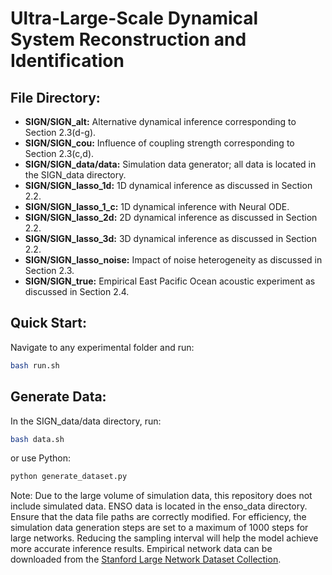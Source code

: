 # Ultra-Large-Scale Dynamical System Reconstruction and Identification

## File Directory:
- **SIGN/SIGN_alt:** Alternative dynamical inference corresponding to Section 2.3(d-g).
- **SIGN/SIGN_cou:** Influence of coupling strength corresponding to Section 2.3(c,d).
- **SIGN/SIGN_data/data:** Simulation data generator; all data is located in the SIGN_data directory.
- **SIGN/SIGN_lasso_1d:** 1D dynamical inference as discussed in Section 2.2.
- **SIGN/SIGN_lasso_1_c:** 1D dynamical inference with Neural ODE.
- **SIGN/SIGN_lasso_2d:** 2D dynamical inference as discussed in Section 2.2.
- **SIGN/SIGN_lasso_3d:** 3D dynamical inference as discussed in Section 2.2.
- **SIGN/SIGN_lasso_noise:** Impact of noise heterogeneity as discussed in Section 2.3.
- **SIGN/SIGN_true:** Empirical East Pacific Ocean acoustic experiment as discussed in Section 2.4.


## Quick Start:
Navigate to any experimental folder and run:
```bash
bash run.sh
```

## Generate Data:
In the SIGN_data/data directory, run:
```bash
bash data.sh
```
or use Python:
```bash
python generate_dataset.py
```
Note: Due to the large volume of simulation data, this repository does not include simulated data. ENSO data is located in the enso_data directory. Ensure that the data file paths are correctly modified. For efficiency, the simulation data generation steps are set to a maximum of 1000 steps for large networks. Reducing the sampling interval will help the model achieve more accurate inference results. Empirical network data can be downloaded from the [Stanford Large Network Dataset Collection](https://snap.stanford.edu/data/).